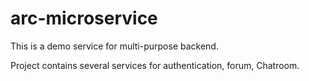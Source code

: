 # arc-microservice

This is a demo service for multi-purpose backend.

Project contains several services for authentication, forum, Chatroom.